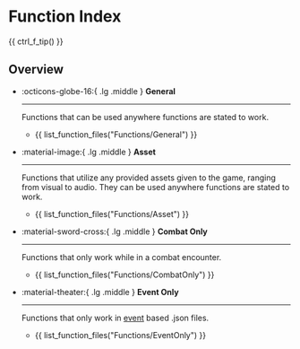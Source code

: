 # Function Index

{{ ctrl_f_tip() }}

## Overview

<div class="grid cards" markdown>

-   :octicons-globe-16:{ .lg .middle } __General__

    ---

    Functions that can be used anywhere functions are stated to work.
    
    - {{ list_function_files("Functions/General") }}

-   :material-image:{ .lg .middle } __Asset__

    ---

    Functions that utilize any provided assets given to the game, ranging from visual to audio. They can be used anywhere functions are stated to work.

    - {{ list_function_files("Functions/Asset") }}

-   :material-sword-cross:{ .lg .middle } __Combat Only__

    ---

    Functions that only work while in a combat encounter.
    
    - {{ list_function_files("Functions/CombatOnly") }}

-   :material-theater:{ .lg .middle } __Event Only__

    ---

    Functions that only work in [event](../Manual/Events/Events.md) based .json files.
    
    - {{ list_function_files("Functions/EventOnly") }}

</div>
